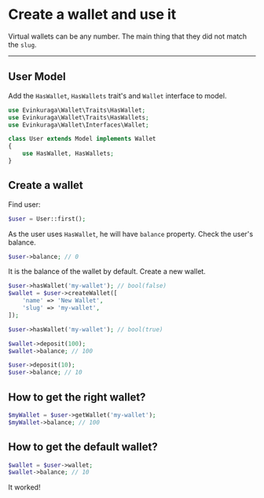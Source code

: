 # Create a wallet and use it

Virtual wallets can be any number. 
The main thing that they did not match the `slug`.

---

## User Model

Add the `HasWallet`, `HasWallets` trait's and `Wallet` interface to model.

```php
use Evinkuraga\Wallet\Traits\HasWallet;
use Evinkuraga\Wallet\Traits\HasWallets;
use Evinkuraga\Wallet\Interfaces\Wallet;

class User extends Model implements Wallet
{
    use HasWallet, HasWallets;
}
```

## Create a wallet

Find user:

```php
$user = User::first(); 
```

As the user uses `HasWallet`, he will have `balance` property. 
Check the user's balance.

```php
$user->balance; // 0
```

It is the balance of the wallet by default.
Create a new wallet.

```php
$user->hasWallet('my-wallet'); // bool(false)
$wallet = $user->createWallet([
    'name' => 'New Wallet',
    'slug' => 'my-wallet',
]);

$user->hasWallet('my-wallet'); // bool(true)

$wallet->deposit(100);
$wallet->balance; // 100

$user->deposit(10); 
$user->balance; // 10
```

## How to get the right wallet?

```php
$myWallet = $user->getWallet('my-wallet');
$myWallet->balance; // 100
```

## How to get the default wallet?

```php
$wallet = $user->wallet;
$wallet->balance; // 10
```

It worked! 
